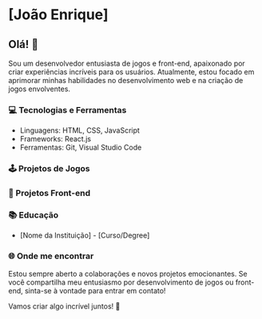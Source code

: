 # [João Enrique]

## Olá! 👋

Sou um desenvolvedor entusiasta de jogos e front-end, apaixonado por criar experiências incríveis para os usuários. Atualmente, estou focado em aprimorar minhas habilidades no desenvolvimento web e na criação de jogos envolventes.

### 💻 Tecnologias e Ferramentas

- Linguagens: HTML, CSS, JavaScript
- Frameworks: React.js
- Ferramentas: Git, Visual Studio Code

### 🕹️ Projetos de Jogos

### 🚀 Projetos Front-end


### 📚 Educação

- [Nome da Instituição] - [Curso/Degree]

### 🌐 Onde me encontrar


Estou sempre aberto a colaborações e novos projetos emocionantes. Se você compartilha meu entusiasmo por desenvolvimento de jogos ou front-end, sinta-se à vontade para entrar em contato!

Vamos criar algo incrível juntos! 🚀



